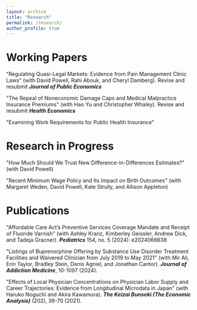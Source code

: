 ```yaml
---
layout: archive
title: "Research"
permalink: /research/
author_profile: true
---
```


Working Papers
======

"Regulating Quasi-Legal Markets: Evidence from Pain Management Clinic Laws" (with David Powell, Rahi Abouk, and Cheryl Damberg). Revise and resubmit _**Journal of Public Economics**_
 
"The Repeal of Noneconomic Damage Caps and Medical Malpractice Insurance Premiums" (with Hao Yu and Christopher Whaley). Revise and resubmit  _**Health Economics**_

"Examining Work Requirements for Public Health Insurance"

Research in Progress
======
"How Much Should We Trust New Difference-in-Differences Estimates?" (with David Powell) 

"Recent Minimum Wage Policy and Its Impact on Birth Outcomes" (with Margaret Weden, David Powell, Kate Strully, and Allison Appleton) 

Publications
======

"Affordable Care Act’s Preventive Services Coverage Mandate and Receipt of Fluoride Varnish" (with Ashley Kranz, Kimberley Geissler, Andrew Dick, and Tadeja Gracner). _**Pediatrics**_ 154, no. 5 (2024): e2024066638  

"Listings of Buprenorphine Offering by Substance Use Disorder Treatment Facilities and Waivered Clinician from July 2019 to May 2021" (with Mir Ali, Erin Taylor, Bradley Stein, Denis Agniel, and Jonathan Cantor). _**Journal of Addiction Medicine**_, 10-1097 (2024). 

"Effects of Local Physician Concentrations on Physician Labor Supply and Career Trajectories: Evidence from Longitudinal Microdata in Japan" (with Haruko Noguchi and Akira Kawamura). _**The Keizai Bunseki (The Economic Analysis)**_ (202), 36-70 (2021).
